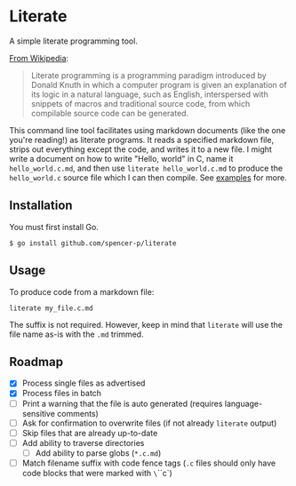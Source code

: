 # Literate

A simple literate programming tool.

[From Wikipedia](https://en.wikipedia.org/wiki/Literate_programming):

> Literate programming is a programming paradigm introduced by Donald Knuth in
> which a computer program is given an explanation of its logic in a natural
> language, such as English, interspersed with snippets of macros and
> traditional source code, from which compilable source code can be generated.

This command line tool facilitates using markdown documents (like the one you're
reading!) as literate programs. It reads a specified markdown file, strips out
everything except the code, and writes it to a new file. I might write a
document on how to write "Hello, world" in C, name it `hello_world.c.md`, and
then use `literate hello_world.c.md` to produce the `hello_world.c` source file
which I can then compile. See [examples](/examples) for more.

## Installation

You must first install Go.
```
$ go install github.com/spencer-p/literate
```

## Usage

To produce code from a markdown file:
```
literate my_file.c.md
```
The suffix is not required. However, keep in mind that `literate` will use the
file name as-is with the `.md` trimmed.

## Roadmap

- [x] Process single files as advertised
- [x] Process files in batch
- [ ] Print a warning that the file is auto generated (requires
  language-sensitive comments)
- [ ] Ask for confirmation to overwrite files (if not already `literate` output)
- [ ] Skip files that are already up-to-date
- [ ] Add ability to traverse directories
  - [ ] Add ability to parse globs (`*.c.md`)
- [ ] Match filename suffix with code fence tags (`.c` files should only have code
  blocks that were marked with `\`\`\`c`)

